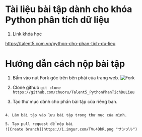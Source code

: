 # Tài liệu bài tập dành cho khóa Python phân tích dữ liệu
1. Link khóa học

https://talent5.com.vn/python-cho-phan-tich-du-lieu

# Hướng dẫn cách nộp bài tập
1. Bấm vào nút Fork góc trên bên phải của trang web. 
![Fork](https://i.imgur.com/8nylvo2.png "サンプル")
    
2. Clone github
```git clone https://github.com/chuoru/Talent5_PythonPhanTichDuLieu```

3. Tạo thư mục dành cho phần bài tập của riêng bạn.  
```mkdir tran.thanh@hachi-x.com

4. Làm bài tập vào lưu bài tập trong thư mục của mình. 
    
5. Tạo pull request để nộp bài 
![Create branch](https://i.imgur.com/TVu4DhR.png "サンプル")
